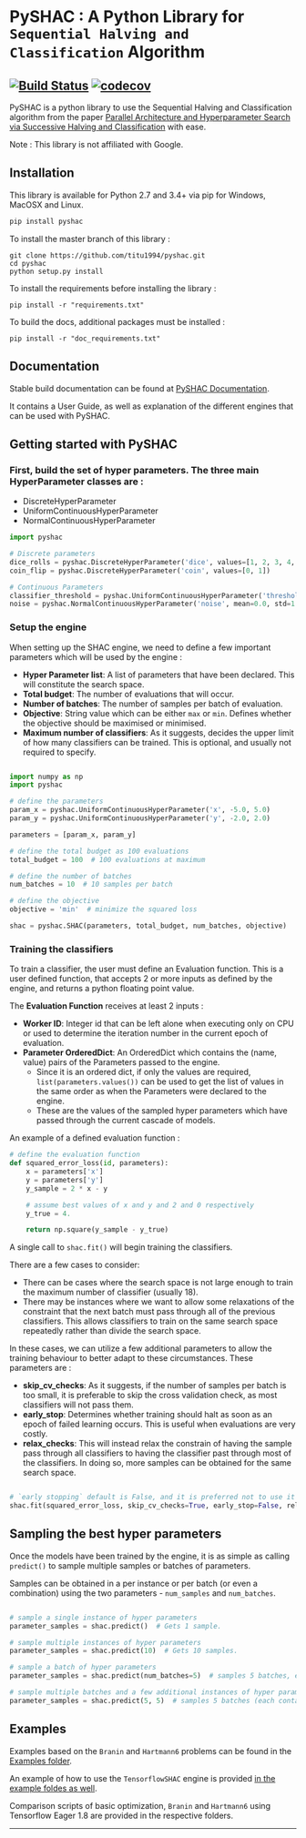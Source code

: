 # PySHAC : A Python Library for `Sequential Halving and Classification` Algorithm

[![Build Status](https://travis-ci.org/titu1994/pyshac.svg?branch=master)](https://travis-ci.org/titu1994/pyshac)
[![codecov](https://codecov.io/gh/titu1994/pyshac/branch/master/graph/badge.svg)](https://codecov.io/gh/titu1994/pyshac)
----

PySHAC is a python library to use the Sequential Halving and Classification algorithm from the paper
[Parallel Architecture and Hyperparameter Search via Successive Halving and Classification](https://arxiv.org/abs/1805.10255) with ease.

Note : This library is not affiliated with Google.

## Installation

This library is available for Python 2.7 and 3.4+ via pip for Windows, MacOSX and Linux.

```python
pip install pyshac
```

To install the master branch of this library :

```
git clone https://github.com/titu1994/pyshac.git
cd pyshac
python setup.py install
```

To install the requirements before installing the library :

```
pip install -r "requirements.txt"
```

To build the docs, additional packages must be installed :
```
pip install -r "doc_requirements.txt"
```

## Documentation

Stable build documentation can be found at [PySHAC Documentation](http://titu1994.github.io/pyshac/).

It contains a User Guide, as well as explanation of the different engines that can be used with PySHAC.

## Getting started with PySHAC

### First, build the set of hyper parameters. The three main HyperParameter classes are :

- DiscreteHyperParameter
- UniformContinuousHyperParameter
- NormalContinuousHyperParameter

```python
import pyshac

# Discrete parameters
dice_rolls = pyshac.DiscreteHyperParameter('dice', values=[1, 2, 3, 4, 5, 6])
coin_flip = pyshac.DiscreteHyperParameter('coin', values=[0, 1])

# Continuous Parameters
classifier_threshold = pyshac.UniformContinuousHyperParameter('threshold', min_value=0.0, max_value=1.0)
noise = pyshac.NormalContinuousHyperParameter('noise', mean=0.0, std=1.0)

```

### Setup the engine

When setting up the SHAC engine, we need to define a few important parameters which will be used by the engine :

- **Hyper Parameter list**: A list of parameters that have been declared. This will constitute the search space.
- **Total budget**: The number of evaluations that will occur.
- **Number of batches**: The number of samples per batch of evaluation.
- **Objective**: String value which can be either `max` or `min`. Defines whether the objective should be maximised or minimised.
- **Maximum number of classifiers**: As it suggests, decides the upper limit of how many classifiers can be trained. This is optional, and usually not required to specify.

```python

import numpy as np
import pyshac

# define the parameters
param_x = pyshac.UniformContinuousHyperParameter('x', -5.0, 5.0)
param_y = pyshac.UniformContinuousHyperParameter('y', -2.0, 2.0)

parameters = [param_x, param_y]

# define the total budget as 100 evaluations
total_budget = 100  # 100 evaluations at maximum

# define the number of batches
num_batches = 10  # 10 samples per batch

# define the objective
objective = 'min'  # minimize the squared loss

shac = pyshac.SHAC(parameters, total_budget, num_batches, objective)
```


### Training the classifiers

To train a classifier, the user must define an Evaluation function. This is a user defined function,
that accepts 2 or more inputs as defined by the engine, and returns a python floating point value.

The **Evaluation Function** receives at least 2 inputs :

- **Worker ID**: Integer id that can be left alone when executing only on CPU or used to determine the iteration number in the current epoch of evaluation.
- **Parameter OrderedDict**: An OrderedDict which contains the (name, value) pairs of the Parameters passed to the engine.
    -   Since it is an ordered dict, if only the values are required, `list(parameters.values())` can be used to get the list of values in the same order as when the Parameters were declared to the engine.
    -   These are the values of the sampled hyper parameters which have passed through the current cascade of models.

An example of a defined evaluation function :

```python
# define the evaluation function
def squared_error_loss(id, parameters):
    x = parameters['x']
    y = parameters['y']
    y_sample = 2 * x - y

    # assume best values of x and y and 2 and 0 respectively
    y_true = 4.

    return np.square(y_sample - y_true)
```

A single call to `shac.fit()` will begin training the classifiers.

There are a few cases to consider:

- There can be cases where the search space is not large enough to train the maximum number of classifier (usually 18).
- There may be instances where we want to allow some relaxations of the constraint that the next batch must pass through all
of the previous classifiers. This allows classifiers to train on the same search space repeatedly rather than divide the search space.

In these cases, we can utilize a few additional parameters to allow the training behaviour to better adapt to these circumstances.
These parameters are :

- **skip_cv_checks**: As it suggests, if the number of samples per batch is too small, it is preferable to skip the cross validation check, as most classifiers will not pass them.
- **early_stop**: Determines whether training should halt as soon as an epoch of failed learning occurs. This is useful when evaluations are very costly.
- **relax_checks**: This will instead relax the constrain of having the sample pass through all classifiers to having the classifier past through most of the classifiers. In doing so, more samples can be obtained for the same search space.

```python

# `early stopping` default is False, and it is preferred not to use it when using `relax checks`
shac.fit(squared_error_loss, skip_cv_checks=True, early_stop=False, relax_checks=True)
```

## Sampling the best hyper parameters

Once the models have been trained by the engine, it is as simple as calling `predict()` to sample multiple samples or batches of parameters.

Samples can be obtained in a per instance or per batch (or even a combination) using the two parameters - `num_samples` and `num_batches`.

```python

# sample a single instance of hyper parameters
parameter_samples = shac.predict()  # Gets 1 sample.

# sample multiple instances of hyper parameters
parameter_samples = shac.predict(10)  # Gets 10 samples.

# sample a batch of hyper parameters
parameter_samples = shac.predict(num_batches=5)  # samples 5 batches, each containing 10 samples.

# sample multiple batches and a few additional instances of hyper parameters
parameter_samples = shac.predict(5, 5)  # samples 5 batches (each containing 10 samples) and an additional 5 samples.
```

## Examples

Examples based on the `Branin` and `Hartmann6` problems can be found in the [Examples folder](https://github.com/titu1994/pyshac/tree/master/examples).

An example of how to use the `TensorflowSHAC` engine is provided [in the example foldes as well](https://github.com/titu1994/pyshac/tree/master/examples/tensorflow).

Comparison scripts of basic optimization, `Branin` and `Hartmann6` using Tensorflow Eager 1.8 are provided in the respective folders.

----
